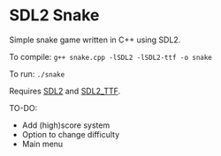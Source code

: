 # SDL2 Snake
Simple snake game written in C++ using SDL2.

To compile:
`g++ snake.cpp -lSDL2 -lSDL2-ttf -o snake`

To run:
`./snake`

Requires [SDL2](https://www.libsdl.org/) and [SDL2_TTF](https://www.libsdl.org/projects/SDL_ttf/).

TO-DO:
- Add (high)score system
- Option to change difficulty
- Main menu
